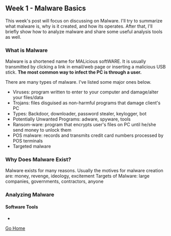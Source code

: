 ## Week 1 - Malware Basics              

This week's post will focus on discussing on Malware. I'll try to summarize what malware is, why is it created, and how its operates. 
After that, I'll briefly show how to analyze malware and share some useful analysis tools as well.

### What is Malware
Malware is a shortened name for MALicious softWARE. It is usually transmitted by clicking a link in email/web page or inserting a malicious USB stick. **The most common way to infect the PC is through a user.**

There are many types of malware. I've listed some major ones below.
* Viruses: program written to enter to your computer and damage/alter your files/data
* Trojans: files disguised as non-harmful programs that damage client's PC
* Types: Backdoor, downloader, password stealer, keylogger, bot
* Potentially Unwanted Programs: adware, spyware, tools
* Ransom-ware: program that encrypts user's files on PC until he/she send money to unlock them
* POS malware: records and transmits credit card numbers processed by POS terminals
* Targeted malware

### Why Does Malware Exist?
Malware exists for many reasons. Usually the motives for malware creation are: money, revenge, ideology, excitement
Targets of Malware: large companies, governments, contractors, anyone

### Analyzing Malware
#### Software Tools
*
[Go Home](index.md) 
